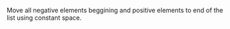 Move all negative elements beggining and positive elements to end of the list using constant space. 